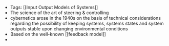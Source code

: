 - Tags: [[Input Output Models of Systems]]
- The science of the art of steering & controlling
- cybernetics arose in the 1940s on the basis of technical considerations regarding the possibility of keeping systems, systems states and system outputs stable upon changing environmental conditions 
- Based on the well-known [[feedback model]]
- 
